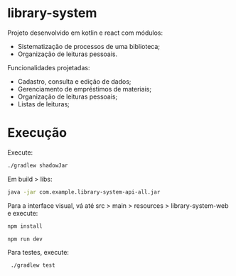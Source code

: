 # library-system

Projeto desenvolvido em kotlin e react com módulos:
- Sistematização de processos de uma biblioteca;
- Organização de leituras pessoais. 

Funcionalidades projetadas:
- Cadastro, consulta e edição de dados;
- Gerenciamento de empréstimos de materiais;
- Organização de leituras pessoais;
- Listas de leituras;

# Execução

Execute:

  ```bash
  ./gradlew shadowJar
  ```
Em build > libs:

  ```bash
  java -jar com.example.library-system-api-all.jar
  ```

Para a interface visual, vá até src > main > resources > library-system-web e execute:

  ```bash
  npm install
  ```
  ```bash
  npm run dev
  ```

Para testes, execute:
 ```bash
  ./gradlew test
 ```
